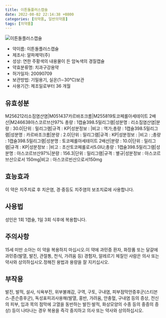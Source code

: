 ```yaml
---
title: 이튼돌플러스캡슐
date: 2022-08-02 22:14:38 +0800
categories: [의약품, 일반의약품]
tags: [의약품]
---
```

![이튼돌플러스캡슐](https://nedrug.mfds.go.kr/pbp/cmn/itemImageDownload/1Mp3yEn24BC)

- 약이름: 이튼돌플러스캡슐
- 제조사: 알파제약(주)
- 성상: 연한 주황색의 내용물이 든 암녹색의 경질캡슐
- 약효분류명: 치과구강용약
- 허가일자: 20090709
- 보관방법: 기밀용기, 실온(1∼30℃)보관
- 사용기간: 제조일로부터 36 개월
## 유효성분
M256212리소짐염산염|M051437카르바조크롬|M255819토코페롤아세테이트 2배산|M246638아스코르브산97%
총량 : 1캡슐398.5밀리그램|성분명 : 리소짐염산염|분량 : 30.0|단위 : 밀리그램|규격 : KP|성분정보 : |비고 : 역가;총량 : 1캡슐398.5밀리그램|성분명 : 카르바조크롬|분량 : 2.0|단위 : 밀리그램|규격 : KP|성분정보 : |비고 : ;총량 : 1캡슐398.5밀리그램|성분명 : 토코페롤아세테이트 2배산|분량 : 10.0|단위 : 밀리그램|규격 : KP|성분정보 : |비고 : 초산토코페롤로서5.0IU;총량 : 1캡슐398.5밀리그램|성분명 : 아스코르브산97%|분량 : 156.3|단위 : 밀리그램|규격 : 별규|성분정보 : 아스코르브산으로서 150mg|비고 : 아스코르빈산으로서150mg
## 효능효과
이 약은 치주치료 후 치은염, 경·중등도 치주염의 보조치료에 사용합니다.
## 사용법
성인은 1회 1캡슐, 1일 3회 식후에 복용합니다.
## 주의사항
15세 미만 소아는 이 약을 복용하지 마십시오.이 약에 과민증 환자, 화장품 또는 달걀에 과민증(발열, 발진, 관절통, 천식, 가려움 등) 경험자, 알레르기 체질인 사람은 의사 또는 약사와 상의하십시오.정해진 용법과 용량을 잘 지키십시오.
## 부작용
발진, 발적, 설사, 식욕부진, 위부불쾌감, 구역, 구토, 구내염, 피부점막안증후군(스티븐스-존슨증후군), 독성표피괴사용해(발열, 홍반, 가려움, 안충혈, 구내염 등의 증상, 전신의 피부, 입과 목의 점막에 고열을 동반하는 발진·발적, 화상모양의 수종 등의 중증의 증상) 등이 나타나는 경우 복용을 즉각 중지하고 의사 또는 약사와 상의하십시오.
